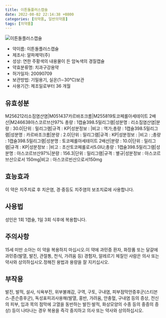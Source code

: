 ```yaml
---
title: 이튼돌플러스캡슐
date: 2022-08-02 22:14:38 +0800
categories: [의약품, 일반의약품]
tags: [의약품]
---
```

![이튼돌플러스캡슐](https://nedrug.mfds.go.kr/pbp/cmn/itemImageDownload/1Mp3yEn24BC)

- 약이름: 이튼돌플러스캡슐
- 제조사: 알파제약(주)
- 성상: 연한 주황색의 내용물이 든 암녹색의 경질캡슐
- 약효분류명: 치과구강용약
- 허가일자: 20090709
- 보관방법: 기밀용기, 실온(1∼30℃)보관
- 사용기간: 제조일로부터 36 개월
## 유효성분
M256212리소짐염산염|M051437카르바조크롬|M255819토코페롤아세테이트 2배산|M246638아스코르브산97%
총량 : 1캡슐398.5밀리그램|성분명 : 리소짐염산염|분량 : 30.0|단위 : 밀리그램|규격 : KP|성분정보 : |비고 : 역가;총량 : 1캡슐398.5밀리그램|성분명 : 카르바조크롬|분량 : 2.0|단위 : 밀리그램|규격 : KP|성분정보 : |비고 : ;총량 : 1캡슐398.5밀리그램|성분명 : 토코페롤아세테이트 2배산|분량 : 10.0|단위 : 밀리그램|규격 : KP|성분정보 : |비고 : 초산토코페롤로서5.0IU;총량 : 1캡슐398.5밀리그램|성분명 : 아스코르브산97%|분량 : 156.3|단위 : 밀리그램|규격 : 별규|성분정보 : 아스코르브산으로서 150mg|비고 : 아스코르빈산으로서150mg
## 효능효과
이 약은 치주치료 후 치은염, 경·중등도 치주염의 보조치료에 사용합니다.
## 사용법
성인은 1회 1캡슐, 1일 3회 식후에 복용합니다.
## 주의사항
15세 미만 소아는 이 약을 복용하지 마십시오.이 약에 과민증 환자, 화장품 또는 달걀에 과민증(발열, 발진, 관절통, 천식, 가려움 등) 경험자, 알레르기 체질인 사람은 의사 또는 약사와 상의하십시오.정해진 용법과 용량을 잘 지키십시오.
## 부작용
발진, 발적, 설사, 식욕부진, 위부불쾌감, 구역, 구토, 구내염, 피부점막안증후군(스티븐스-존슨증후군), 독성표피괴사용해(발열, 홍반, 가려움, 안충혈, 구내염 등의 증상, 전신의 피부, 입과 목의 점막에 고열을 동반하는 발진·발적, 화상모양의 수종 등의 중증의 증상) 등이 나타나는 경우 복용을 즉각 중지하고 의사 또는 약사와 상의하십시오.
